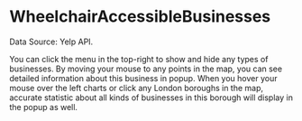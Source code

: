 # WheelchairAccessibleBusinesses
Data Source: Yelp API.

You can click the menu in the top-right to show and hide any types of businesses. By moving your mouse to any points in the map, you can see detailed information about this business in popup. When you hover your mouse over the left charts or click any London boroughs in the map, accurate statistic about all kinds of businesses in this borough will display in the popup as well.
